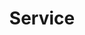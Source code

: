 ---
layout: page
title: Service
nav: true
dropdown: true
children: 
    - title: Service to the Libraries
      permalink: /lib-service/
    - title: divider
    - title: Service to the University
      permalink: /miami-service/
    - title: divider
    - title: Service to the Profession
      permalink: /prof-service/
---